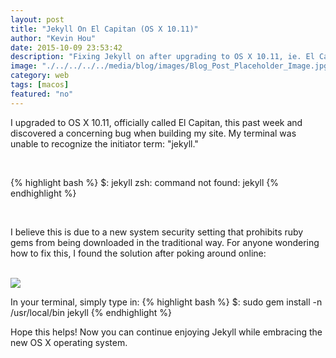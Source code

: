 ```yaml
---
layout: post
title: "Jekyll On El Capitan (OS X 10.11)"
author: "Kevin Hou"
date: 2015-10-09 23:53:42
description: "Fixing Jekyll on after upgrading to OS X 10.11, ie. El Capitan"
image: "./../../../../media/blog/images/Blog_Post_Placeholder_Image.jpg"
category: web
tags: [macos]
featured: "no"
---
```

I upgraded to OS X 10.11, officially called El Capitan, this past week and discovered a concerning bug when building my site. My terminal was unable to recognize the initiator term: "jekyll."

<br />

{% highlight bash %}
$: jekyll
zsh: command not found: jekyll
{% endhighlight %}

<br />

I believe this is due to a new system security setting that prohibits ruby gems from being downloaded in the traditional way. For anyone wondering how to fix this, I found the solution after poking around online:

<br />

<img src="./../../../../media/blog/images/OSX 10.11 Jekyll.png">

<br />

In your terminal, simply type in:
{% highlight bash %}
$: sudo gem install -n /usr/local/bin jekyll
{% endhighlight %}

Hope this helps! Now you can continue enjoying Jekyll while embracing the new OS X operating system.
